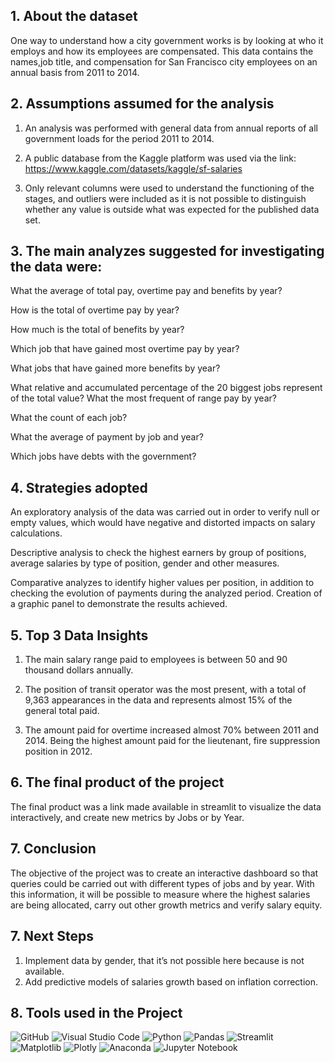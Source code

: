 ## 1. About the dataset

One way to understand how a city government works is by looking at who it employs and how its employees are compensated. This data contains the names,job title, and compensation for San Francisco city employees on an annual basis from 2011 to 2014.

## 2. Assumptions assumed for the analysis

1. An analysis was performed with general data from annual reports of all government loads for the period 2011 to 2014.

2. A public database from the Kaggle platform was used via the link: https://www.kaggle.com/datasets/kaggle/sf-salaries

3. Only relevant columns were used to understand the functioning of the stages, and outliers were included as it is not possible to distinguish whether any value is outside what was expected for the published data set.

## 3. The main analyzes suggested for investigating the data were:

 What the average of total pay, overtime pay and benefits by year?

 How is the total of overtime pay by year?

 How much is the total of benefits by year?

 Which job that have gained most overtime pay by year?

 What jobs that have gained more benefits by year?

 What relative and accumulated percentage of the 20 biggest jobs represent of the total value?
 What the most frequent of range pay by year?

 What the count of each job?

 What the average of payment by job and year?

 Which jobs have debts with the government?

## 4. Strategies adopted

An exploratory analysis of the data was carried out in order to verify null or empty values, which would have negative and distorted impacts on salary calculations.

Descriptive analysis to check the highest earners by group of positions, average salaries by type of position, gender and other measures.

Comparative analyzes to identify higher values per position, in addition to checking the evolution of payments during the analyzed period.
Creation of a graphic panel to demonstrate the results achieved.

## 5. Top 3 Data Insights

1.	The main salary range paid to employees is between 50 and 90 thousand dollars annually.

2.	The position of transit operator was the most present, with a total of 9,363 appearances in the data and represents almost 15% of the general total paid.

3. The amount paid for overtime increased almost 70% between 2011 and 2014. Being the highest amount paid for the lieutenant, fire suppression position in 2012.


## 6. The final product of the project

The final product was a link made available in streamlit to visualize the data interactively, and create new metrics by Jobs or by Year.

## 7. Conclusion

The objective of the project was to create an interactive dashboard so that queries could be carried out with different types of jobs and by year. With this information, it will be possible to measure where the highest salaries are being allocated, carry out other growth metrics and verify salary equity.

## 7. Next Steps

1. Implement data by gender, that it’s not possible here because is not available.
2. Add predictive models of salaries growth based on inflation correction.

## 8. Tools used in the Project

![GitHub](https://img.shields.io/badge/GitHub-181717?style=for-the-badge&logo=github&logoColor=white)
![Visual Studio Code](https://img.shields.io/badge/Visual%20Studio%20Code-007ACC?style=for-the-badge&logo=visual-studio-code&logoColor=white)
![Python](https://img.shields.io/badge/Python-3776AB?style=for-the-badge&logo=python&logoColor=white)
![Pandas](https://img.shields.io/badge/Pandas-150458?style=for-the-badge&logo=pandas&logoColor=white)
![Streamlit](https://img.shields.io/badge/Streamlit-FF4B4B?style=for-the-badge&logo=streamlit&logoColor=white)
![Matplotlib](https://img.shields.io/badge/Matplotlib-%23ffffff.svg?style=for-the-badge&logo=Matplotlib&logoColor=black)
![Plotly](https://img.shields.io/badge/Plotly-%233F4F75.svg?style=for-the-badge&logo=plotly&logoColor=white)
![Anaconda](https://img.shields.io/badge/Anaconda-%2344A833.svg?style=for-the-badge&logo=anaconda&logoColor=white)
![Jupyter Notebook](https://img.shields.io/badge/jupyter-%23FA0F00.svg?style=for-the-badge&logo=jupyter&logoColor=white)

